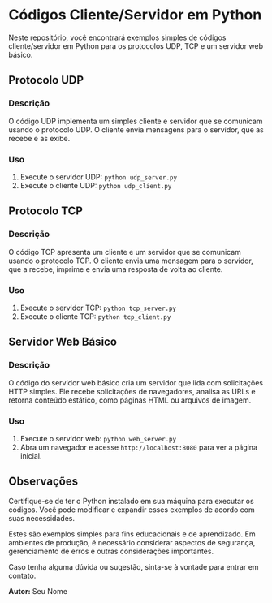 # Códigos Cliente/Servidor em Python

Neste repositório, você encontrará exemplos simples de códigos cliente/servidor em Python para os protocolos UDP, TCP e um servidor web básico.

## Protocolo UDP

### Descrição
O código UDP implementa um simples cliente e servidor que se comunicam usando o protocolo UDP. O cliente envia mensagens para o servidor, que as recebe e as exibe.

### Uso
1. Execute o servidor UDP: `python udp_server.py`
2. Execute o cliente UDP: `python udp_client.py`

## Protocolo TCP

### Descrição
O código TCP apresenta um cliente e um servidor que se comunicam usando o protocolo TCP. O cliente envia uma mensagem para o servidor, que a recebe, imprime e envia uma resposta de volta ao cliente.

### Uso
1. Execute o servidor TCP: `python tcp_server.py`
2. Execute o cliente TCP: `python tcp_client.py`

## Servidor Web Básico

### Descrição
O código do servidor web básico cria um servidor que lida com solicitações HTTP simples. Ele recebe solicitações de navegadores, analisa as URLs e retorna conteúdo estático, como páginas HTML ou arquivos de imagem.

### Uso
1. Execute o servidor web: `python web_server.py`
2. Abra um navegador e acesse `http://localhost:8080` para ver a página inicial.

## Observações

Certifique-se de ter o Python instalado em sua máquina para executar os códigos. Você pode modificar e expandir esses exemplos de acordo com suas necessidades.

Estes são exemplos simples para fins educacionais e de aprendizado. Em ambientes de produção, é necessário considerar aspectos de segurança, gerenciamento de erros e outras considerações importantes.

Caso tenha alguma dúvida ou sugestão, sinta-se à vontade para entrar em contato.

**Autor:** Seu Nome
